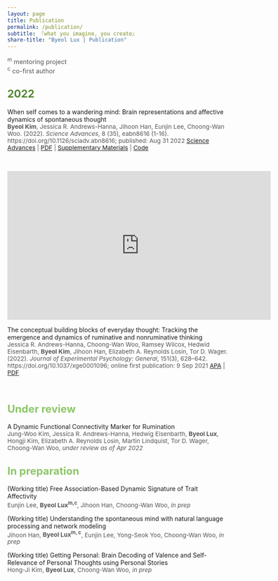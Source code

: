 ```yaml
---
layout: page
title: Publication
permalink: /publication/
subtitle: 『what you imagine, you create』
share-title: "Byeol Lux | Publication"
---
```

<script type="text/javascript" src="https://d1bxh8uas1mnw7.cloudfront.net/assets/embed.js"></script>
<script async src="https://badge.dimensions.ai/badge.js" charset="utf-8"></script>

<span style="font-size: .9rem !important; color: #555;">
<sup>m</sup> mentoring project
<br><sup>c</sup> co-first author  </span>

<h2><span style="font-size: 1.5rem !important; color: #548733;">2022</span></h2>

<p id="2022_Kim">When self comes to a wandering mind: Brain representations and affective dynamics of spontaneous thought 
<br><span style="font-size: 0.85rem !important; color: #555;"> <b>Byeol Kim</b>, Jessica R. Andrews-Hanna, Jihoon Han, Eunjin Lee, Choong-Wan Woo. (2022). <i>Science Advances</i>, 8 (35), eabn8616 (1-16). https://doi.org/10.1126/sciadv.abn8616; published: Aug 31 2022 
<a href="https://www.science.org/doi/10.1126/sciadv.abn8616">Science Advances</a> | <a href="/pdfs/2022_Kim.pdf">PDF</a> | <a href="/pdfs/2022_Kim_sm.pdf">Supplementary Materials</a> | <a href="https://zenodo.org/record/6825023">Code</a></span><br>  
<div data-badge-popover="right" data-badge-type="donut" data-doi="10.1126/sciadv.abn8616" data-hide-no-mentions="true" class="altmetric-embed" style="display: inline-block;"></div> &nbsp; 
<span class="__dimensions_badge_embed__" data-doi="10.1126/sciadv.abn8616" data-style="small_circle" style="display: inline-block;"></span></p>
<iframe width="600" height="338" src="https://www.youtube.com/embed/0Q24pSkgmbE" frameborder="0" allow="accelerometer; autoplay; clipboard-write; encrypted-media; gyroscope; picture-in-picture" allowfullscreen></iframe> 

<p id="2022_AndrewsHanna">The conceptual building blocks of everyday thought: Tracking the emergence and dynamics of ruminative and nonruminative thinking
<br><span style="font-size: 0.85rem !important; color: #555;"> Jessica R. Andrews-Hanna, Choong-Wan Woo, Ramsey Wilcox, Hedwid Eisenbarth, <b>Byeol Kim</b>, Jihoon Han, Elizabeth A. Reynolds Losin, Tor D. Wager. (2022). <i>Journal of Experimental Psychology: General</i>, 151(3), 628–642. https://doi.org/10.1037/xge0001096; online first publication: 9 Sep 2021
<a href="https://doi.apa.org/doiLanding?doi=10.1037%2Fxge0001096">APA</a> | <a href="/pdfs/2021_AndrewsHanna.pdf">PDF</a></span><br> 
<div data-badge-popover="right" data-badge-type="donut" data-doi="10.1037/xge0001096" data-hide-no-mentions="true" class="altmetric-embed" style="display: inline-block;"></div> &nbsp; 
<span class="__dimensions_badge_embed__" data-doi="10.1037/xge0001096" data-style="small_circle" style="display: inline-block;"></span></p>

<h2><span style="font-size: 1.5rem !important; color: #8ec669;">Under review</span></h2>

A Dynamic Functional Connectivity Marker for Rumination
<br><span style="font-size: 0.85rem !important; color: #555;">
Jung-Woo Kim, Jessica R. Andrews-Hanna, Hedwig Eisenbarth, <b>Byeol Lux</b>, Hongji Kim, Elizabeth A. Reynolds Losin, Martin Lindquist, Tor D. Wager, Choong-Wan Woo, 
<i>under review as of Apr 2022</i></span>


<h2><span style="font-size: 1.5rem !important; color: #8ec669;">In preparation</span></h2>


(Working title) Free Association-Based Dynamic Signature of Trait Affectivity
<br><span style="font-size: 0.85rem !important; color: #555;">
Eunjin Lee, <b>Byeol Lux<sup>m,c</sup></b>, Jihoon Han, Choong-Wan Woo, <i>in prep</i></span>
 
(Working title) Understanding the spontaneous mind with natural language processing and network modeling
<br><span style="font-size: 0.85rem !important; color: #555;">
Jihoon Han, <b>Byeol Lux<sup>m, c</sup></b>, Eunjin Lee, Yong-Seok Yoo, Choong-Wan Woo, <i>in prep</i></span>

(Working title) Getting Personal: Brain Decoding of Valence and Self-Relevance of Personal Thoughts using Personal Stories
<br><span style="font-size: 0.85rem !important; color: #555;">
Hong-Ji Kim, <b>Byeol Lux</b>, Choong-Wan Woo, <i>in prep</i></span>




<!--<br>
<div data-badge-popover="right" data-badge-type="donut" data-doi="10.1037%2Fxge0001096" data-hide-no-mentions="true" class="altmetric-embed" style="display: inline-block;"></div> &nbsp; 
<span class="__dimensions_badge_embed__" data-doi="10.1037%2Fxge0001096" data-style="small_circle" style="display: inline-block;"></span></p>
-->


<!--
<p id="Lada2019"><b>2020</b> "Towards a unified framework for interpreting machine learning models in neuroimaging" <br><span style="font-size: 14px !important; color: #555;"><b>Lada Kohoutová <sup>g</sup></b>, Juyeon Heo, Sungmin Cha, <b>Sungwoo Lee <sup>g</sup></b>, Taesup Moon, Tor D. Wager*, <b>Choong-Wan Woo*</b>, <i>Nature Protocols</i>, <b>15</b>, 1399-1435; doi:10.1038/s41596-019-0289-5; published: 18 March 2020 &nbsp; <a href="https://www.nature.com/articles/s41596-019-0289-5">Nature</a> | <a href="/pdfs/Kohoutova2020.pdf">PDF</a> | <a href="https://rdcu.be/b26uh">SharedIt</a> | <a href="https://github.com/cocoanlab/interpret_ml_neuroimaging">Code & Data</a> 
<br><b>Press (selected):</b> <a href="https://www.ibric.org/myboard/read.php?Board=news&id=315399&SOURCE=6">BRIC</a>  | <a href="https://news.joins.com/article/23737795">중앙일보</a> | <a href="https://www.skku.edu/skku/campus/skk_comm/news.do?mode=view&articleNo=79657&article.offset=20&articleLimit=10">성대뉴스</a> | <a href="https://www.skku.edu/eng/Research/industry/researchStory_view.do?mode=view&articleNo=81018">SKKU Research Stories</a>
<br>*co-corresponding authors</span> 
-->
